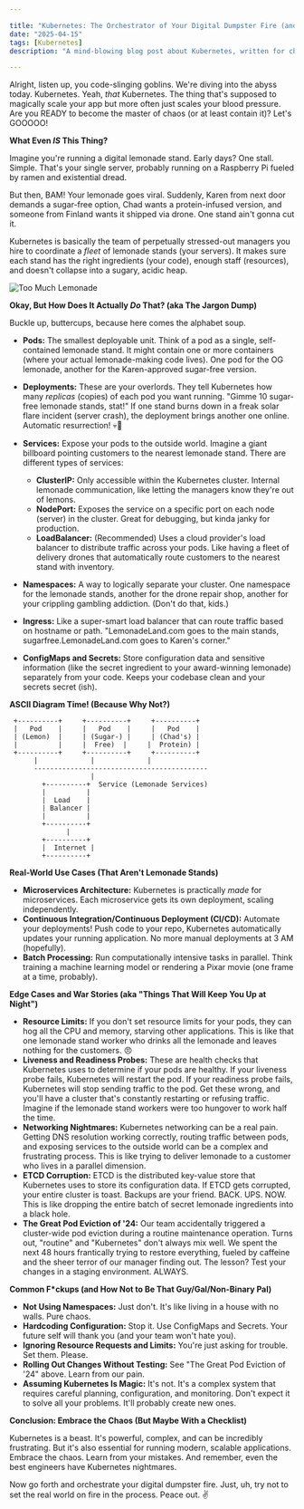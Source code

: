 ```yaml
---

title: "Kubernetes: The Orchestrator of Your Digital Dumpster Fire (and How to Actually Manage It)"
date: "2025-04-15"
tags: [Kubernetes]
description: "A mind-blowing blog post about Kubernetes, written for chaotic Gen Z engineers. Prepare to have your brain cells violently rearranged."

---
```


Alright, listen up, you code-slinging goblins. We're diving into the abyss today. Kubernetes. Yeah, *that* Kubernetes. The thing that's supposed to magically scale your app but more often just scales your blood pressure. Are you READY to become the master of chaos (or at least contain it)? Let's GOOOOO!

**What Even *IS* This Thing?**

Imagine you're running a digital lemonade stand. Early days? One stall. Simple. That's your single server, probably running on a Raspberry Pi fueled by ramen and existential dread.

But then, BAM! Your lemonade goes viral. Suddenly, Karen from next door demands a sugar-free option, Chad wants a protein-infused version, and someone from Finland wants it shipped via drone. One stand ain't gonna cut it.

Kubernetes is basically the team of perpetually stressed-out managers you hire to coordinate a *fleet* of lemonade stands (your servers). It makes sure each stand has the right ingredients (your code), enough staff (resources), and doesn't collapse into a sugary, acidic heap.

![Too Much Lemonade](https://i.kym-cdn.com/entries/icons/original/000/027/475/Screen_Shot_2018-10-25_at_11.02.15_AM.png)

**Okay, But How Does It Actually *Do* That? (aka The Jargon Dump)**

Buckle up, buttercups, because here comes the alphabet soup.

*   **Pods:** The smallest deployable unit. Think of a pod as a single, self-contained lemonade stand. It might contain one or more containers (where your actual lemonade-making code lives). One pod for the OG lemonade, another for the Karen-approved sugar-free version.

*   **Deployments:** These are your overlords. They tell Kubernetes how many *replicas* (copies) of each pod you want running. "Gimme 10 sugar-free lemonade stands, stat!" If one stand burns down in a freak solar flare incident (server crash), the deployment brings another one online. Automatic resurrection! 💀🙏

*   **Services:** Expose your pods to the outside world. Imagine a giant billboard pointing customers to the nearest lemonade stand. There are different types of services:
    *   **ClusterIP:** Only accessible within the Kubernetes cluster. Internal lemonade communication, like letting the managers know they're out of lemons.
    *   **NodePort:** Exposes the service on a specific port on each node (server) in the cluster. Great for debugging, but kinda janky for production.
    *   **LoadBalancer:** (Recommended) Uses a cloud provider's load balancer to distribute traffic across your pods. Like having a fleet of delivery drones that automatically route customers to the nearest stand with inventory.

*   **Namespaces:** A way to logically separate your cluster. One namespace for the lemonade stands, another for the drone repair shop, another for your crippling gambling addiction. (Don't do that, kids.)

*   **Ingress:** Like a super-smart load balancer that can route traffic based on hostname or path. "LemonadeLand.com goes to the main stands, sugarfree.LemonadeLand.com goes to Karen's corner."

*   **ConfigMaps and Secrets:** Store configuration data and sensitive information (like the secret ingredient to your award-winning lemonade) separately from your code. Keeps your codebase clean and your secrets secret (ish).

**ASCII Diagram Time! (Because Why Not?)**

```
 +----------+     +----------+     +----------+
 |   Pod    |     |   Pod    |     |   Pod    |
 | (Lemon)  |     | (Sugar-) |     | (Chad's) |
 |          |     |  Free)  |     |  Protein) |
 +----------+     +----------+     +----------+
      |             |             |
      -------------------------------------------
                    |
        +----------+  Service (Lemonade Services)
        |          |
        |  Load    |
        | Balancer |
        |          |
        +----------+
              |
        +----------+
        |  Internet |
        +----------+
```

**Real-World Use Cases (That Aren't Lemonade Stands)**

*   **Microservices Architecture:** Kubernetes is practically *made* for microservices. Each microservice gets its own deployment, scaling independently.
*   **Continuous Integration/Continuous Deployment (CI/CD):** Automate your deployments! Push code to your repo, Kubernetes automatically updates your running application. No more manual deployments at 3 AM (hopefully).
*   **Batch Processing:** Run computationally intensive tasks in parallel. Think training a machine learning model or rendering a Pixar movie (one frame at a time, probably).

**Edge Cases and War Stories (aka "Things That Will Keep You Up at Night")**

*   **Resource Limits:** If you don't set resource limits for your pods, they can hog all the CPU and memory, starving other applications. This is like that one lemonade stand worker who drinks all the lemonade and leaves nothing for the customers. 😠
*   **Liveness and Readiness Probes:** These are health checks that Kubernetes uses to determine if your pods are healthy. If your liveness probe fails, Kubernetes will restart the pod. If your readiness probe fails, Kubernetes will stop sending traffic to the pod. Get these wrong, and you'll have a cluster that's constantly restarting or refusing traffic. Imagine if the lemonade stand workers were too hungover to work half the time.
*   **Networking Nightmares:** Kubernetes networking can be a real pain. Getting DNS resolution working correctly, routing traffic between pods, and exposing services to the outside world can be a complex and frustrating process. This is like trying to deliver lemonade to a customer who lives in a parallel dimension.
*   **ETCD Corruption:** ETCD is the distributed key-value store that Kubernetes uses to store its configuration data. If ETCD gets corrupted, your entire cluster is toast. Backups are your friend. BACK. UPS. NOW. This is like dropping the entire batch of secret lemonade ingredients into a black hole.
*   **The Great Pod Eviction of '24:** Our team accidentally triggered a cluster-wide pod eviction during a routine maintenance operation. Turns out, "routine" and "Kubernetes" don't always mix well. We spent the next 48 hours frantically trying to restore everything, fueled by caffeine and the sheer terror of our manager finding out. The lesson? Test your changes in a staging environment. ALWAYS.

**Common F\*ckups (and How Not to Be That Guy/Gal/Non-Binary Pal)**

*   **Not Using Namespaces:** Just don't. It's like living in a house with no walls. Pure chaos.
*   **Hardcoding Configuration:** Stop it. Use ConfigMaps and Secrets. Your future self will thank you (and your team won't hate you).
*   **Ignoring Resource Requests and Limits:** You're just asking for trouble. Set them. Please.
*   **Rolling Out Changes Without Testing:** See "The Great Pod Eviction of '24" above. Learn from our pain.
*   **Assuming Kubernetes Is Magic:** It's not. It's a complex system that requires careful planning, configuration, and monitoring. Don't expect it to solve all your problems. It'll probably create new ones.

**Conclusion: Embrace the Chaos (But Maybe With a Checklist)**

Kubernetes is a beast. It's powerful, complex, and can be incredibly frustrating. But it's also essential for running modern, scalable applications. Embrace the chaos. Learn from your mistakes. And remember, even the best engineers have Kubernetes nightmares.

Now go forth and orchestrate your digital dumpster fire. Just, uh, try not to set the real world on fire in the process. Peace out. ✌️
